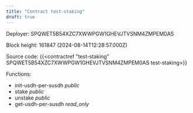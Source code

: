 ```yaml
---
title: "Contract test-staking"
draft: true
---
```

Deployer: SPQWET5B54XZC7XWWPGW1GHEVJTVSNM4ZMPEM0AS


 



Block height: 161847 (2024-08-14T12:28:57.000Z)

Source code: {{<contractref "test-staking" SPQWET5B54XZC7XWWPGW1GHEVJTVSNM4ZMPEM0AS test-staking>}}

Functions:

* init-usdh-per-susdh _public_
* stake _public_
* unstake _public_
* get-usdh-per-susdh _read_only_
